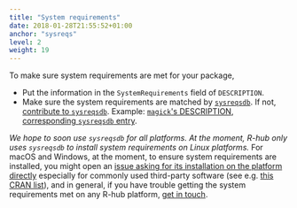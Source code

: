 ```yaml
---
title: "System requirements"
date: 2018-01-28T21:55:52+01:00
anchor: "sysreqs"
level: 2
weight: 19
---
```


To make sure system requirements are met for your package,

* Put the information in the `SystemRequirements` field of `DESCRIPTION`.
* Make sure the system requirements are matched by [`sysreqsdb`](https://github.com/r-hub/sysreqsdb/#sysreqs). If not, [contribute to `sysreqsdb`](https://github.com/r-hub/sysreqsdb/#contributing). Example: [`magick`'s DESCRIPTION](https://github.com/ropensci/magick/blob/a50201fd713eed1fdbc303821e45f9fdf5f7f63e/DESCRIPTION#L19), [corresponding `sysreqsdb` entry](https://raw.githubusercontent.com/r-hub/sysreqsdb/master/sysreqs/magick%2B%2B.json).

*We hope to soon use `sysreqsdb` for all platforms. At the moment, R-hub only uses `sysreqsdb` to install system requirements _on Linux platforms_.* For macOS and Windows, at the moment, to ensure system requirements are installed, you might open an [issue asking for its installation on the platform directly](https://github.com/r-hub/rhub/issues/) especially for commonly used third-party software (see e.g. [this CRAN list](https://cran.r-project.org/bin/windows/contrib/ThirdPartySoftware.html)), and in general, if you have trouble getting the system requirements met on any R-hub platform, [get in touch](#about-r-hub-in-particular).